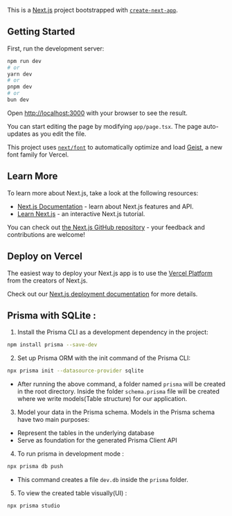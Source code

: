 This is a [Next.js](https://nextjs.org) project bootstrapped with [`create-next-app`](https://nextjs.org/docs/app/api-reference/cli/create-next-app).

## Getting Started

First, run the development server:

```bash
npm run dev
# or
yarn dev
# or
pnpm dev
# or
bun dev
```

Open [http://localhost:3000](http://localhost:3000) with your browser to see the result.

You can start editing the page by modifying `app/page.tsx`. The page auto-updates as you edit the file.

This project uses [`next/font`](https://nextjs.org/docs/app/building-your-application/optimizing/fonts) to automatically optimize and load [Geist](https://vercel.com/font), a new font family for Vercel.

## Learn More

To learn more about Next.js, take a look at the following resources:

- [Next.js Documentation](https://nextjs.org/docs) - learn about Next.js features and API.
- [Learn Next.js](https://nextjs.org/learn) - an interactive Next.js tutorial.

You can check out [the Next.js GitHub repository](https://github.com/vercel/next.js) - your feedback and contributions are welcome!

## Deploy on Vercel

The easiest way to deploy your Next.js app is to use the [Vercel Platform](https://vercel.com/new?utm_medium=default-template&filter=next.js&utm_source=create-next-app&utm_campaign=create-next-app-readme) from the creators of Next.js.

Check out our [Next.js deployment documentation](https://nextjs.org/docs/app/building-your-application/deploying) for more details.

## Prisma with SQLite :

1. Install the Prisma CLI as a development dependency in the project:

```bash
npm install prisma --save-dev
```

2. Set up Prisma ORM with the init command of the Prisma CLI:

```bash
npx prisma init --datasource-provider sqlite
```

- After running the above command, a folder named `prisma` will be created in the root directory. Inside the folder `schema.prisma` file will be created where we write models(Table structure) for our application.

3. Model your data in the Prisma schema. Models in the Prisma schema have two main purposes:

- Represent the tables in the underlying database
- Serve as foundation for the generated Prisma Client API

4. To run prisma in development mode : 

```bash
npx prisma db push
```

- This command creates a file `dev.db` inside the `prisma` folder.

5. To view the created table visually(UI) :

```bash
npx prisma studio
```
